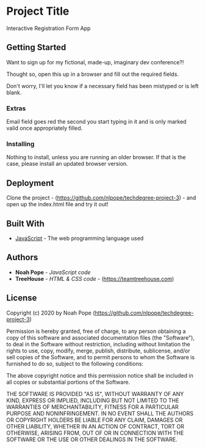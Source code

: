 # Project Title

Interactive Registration Form App

## Getting Started
Want to sign up for my fictional, made-up, imaginary dev conference?!

Thought so, open this up in a browser and fill out the required fields.

Don't worry, I'll let you know if a necessary field has been mistyped or is left blank.

### Extras

Email field goes red the second you start typing in it and is only marked valid once appropriately filled.

### Installing

Nothing to install, unless you are running an older browser.  If that is the case, please install an updated browser version.

## Deployment

Clone the project - (https://github.com/nlpope/techdegree-project-3) -  and open up the index.html file and try it out!

## Built With

* [JavaScript](https://developer.mozilla.org/en-US/docs/Web/JavaScript) - The web programming language used

## Authors

* **Noah Pope** - *JavaScript code*
* **TreeHouse** - *HTML & CSS code* - (https://teamtreehouse.com)

## License

Copyright (c) 2020 by Noah Pope (https://github.com/nlpope/techdegree-project-3)

Permission is hereby granted, free of charge, to any person obtaining a copy of this software and associated documentation files (the "Software"), to deal in the Software without restriction, including without limitation the rights to use, copy, modify, merge, publish, distribute, sublicense, and/or sell copies of the Software, and to permit persons to whom the Software is furnished to do so, subject to the following conditions:

The above copyright notice and this permission notice shall be included in all copies or substantial portions of the Software.

THE SOFTWARE IS PROVIDED "AS IS", WITHOUT WARRANTY OF ANY KIND, EXPRESS OR IMPLIED, INCLUDING BUT NOT LIMITED TO THE WARRANTIES OF MERCHANTABILITY, FITNESS FOR A PARTICULAR PURPOSE AND NONINFRINGEMENT. IN NO EVENT SHALL THE AUTHORS OR COPYRIGHT HOLDERS BE LIABLE FOR ANY CLAIM, DAMAGES OR OTHER LIABILITY, WHETHER IN AN ACTION OF CONTRACT, TORT OR OTHERWISE, ARISING FROM, OUT OF OR IN CONNECTION WITH THE SOFTWARE OR THE USE OR OTHER DEALINGS IN THE SOFTWARE.

